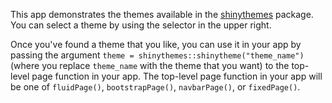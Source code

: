 This app demonstrates the themes available in the [shinythemes](http://rstudio.github.io/shinythemes/) package. You can select a theme by using the selector in the upper right.

Once you've found a theme that you like, you can use it in your app by passing the argument `theme = shinythemes::shinytheme("theme_name")` (where you replace `theme_name` with the theme that you want) to the top-level page function in your app. The top-level page function in your app will be one of `fluidPage()`, `bootstrapPage()`, `navbarPage()`, or `fixedPage()`.
